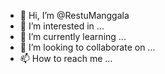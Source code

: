 - 👋 Hi, I’m @RestuManggala
- 👀 I’m interested in ...
- 🌱 I’m currently learning ...
- 💞️ I’m looking to collaborate on ...
- 📫 How to reach me ...

<!---
RestuManggala/RestuManggala is a ✨ special ✨ repository because its `README.md` (this file) appears on your GitHub profile.
You can click the Preview link to take a look at your changes.
--->
